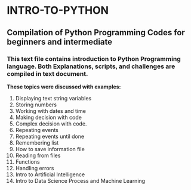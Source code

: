 # INTRO-TO-PYTHON 
## Compilation of Python Programming Codes for beginners and intermediate
### This text file contains introduction to Python Programming language. Both Explanations, scripts, and challenges are compiled in text document.

**These topics were discussed with examples:**
1. Displaying text string variables
2. Storing numbers 
3. Working with dates and time 
4. Making decision with code 
5. Complex decision with code.
6. Repeating events 
7. Repeating events until done 
8. Remembering list 
9. How to save information file 
10. Reading from files 
11. Functions 
12. Handling errors
13. Intro to Artificial Intelligence
14. Intro to Data Science Process and Machine Learning
